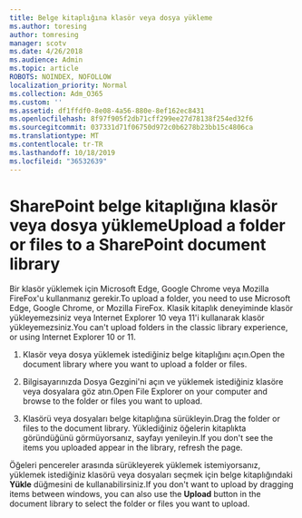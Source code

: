 ```yaml
---
title: Belge kitaplığına klasör veya dosya yükleme
ms.author: toresing
author: tomresing
manager: scotv
ms.date: 4/26/2018
ms.audience: Admin
ms.topic: article
ROBOTS: NOINDEX, NOFOLLOW
localization_priority: Normal
ms.collection: Adm_O365
ms.custom: ''
ms.assetid: df1ffdf0-8e08-4a56-880e-8ef162ec8431
ms.openlocfilehash: 8f97f905f2db71cff299ee27d78138f254ed32f6
ms.sourcegitcommit: 037331d71f06750d972c0b6278b23bb15c4806ca
ms.translationtype: MT
ms.contentlocale: tr-TR
ms.lasthandoff: 10/18/2019
ms.locfileid: "36532639"
---
```

# <a name="upload-a-folder-or-files-to-a-sharepoint-document-library"></a><span data-ttu-id="26d5e-102">SharePoint belge kitaplığına klasör veya dosya yükleme</span><span class="sxs-lookup"><span data-stu-id="26d5e-102">Upload a folder or files to a SharePoint document library</span></span>

<span data-ttu-id="26d5e-103">Bir klasör yüklemek için Microsoft Edge, Google Chrome veya Mozilla FireFox'u kullanmanız gerekir.</span><span class="sxs-lookup"><span data-stu-id="26d5e-103">To upload a folder, you need to use Microsoft Edge, Google Chrome, or Mozilla FireFox.</span></span> <span data-ttu-id="26d5e-104">Klasik kitaplık deneyiminde klasör yükleyemezsiniz veya Internet Explorer 10 veya 11'i kullanarak klasör yükleyemezsiniz.</span><span class="sxs-lookup"><span data-stu-id="26d5e-104">You can't upload folders in the classic library experience, or using Internet Explorer 10 or 11.</span></span>
  
1. <span data-ttu-id="26d5e-105">Klasör veya dosya yüklemek istediğiniz belge kitaplığını açın.</span><span class="sxs-lookup"><span data-stu-id="26d5e-105">Open the document library where you want to upload a folder or files.</span></span>
    
2. <span data-ttu-id="26d5e-106">Bilgisayarınızda Dosya Gezgini'ni açın ve yüklemek istediğiniz klasöre veya dosyalara göz atın.</span><span class="sxs-lookup"><span data-stu-id="26d5e-106">Open File Explorer on your computer and browse to the folder or files you want to upload.</span></span>
    
3. <span data-ttu-id="26d5e-107">Klasörü veya dosyaları belge kitaplığına sürükleyin.</span><span class="sxs-lookup"><span data-stu-id="26d5e-107">Drag the folder or files to the document library.</span></span> <span data-ttu-id="26d5e-108">Yüklediğiniz öğelerin kitaplıkta göründüğünü görmüyorsanız, sayfayı yenileyin.</span><span class="sxs-lookup"><span data-stu-id="26d5e-108">If you don't see the items you uploaded appear in the library, refresh the page.</span></span> 
    
<span data-ttu-id="26d5e-109">Öğeleri pencereler arasında sürükleyerek yüklemek istemiyorsanız, yüklemek istediğiniz klasörü veya dosyaları seçmek için belge kitaplığındaki **Yükle** düğmesini de kullanabilirsiniz.</span><span class="sxs-lookup"><span data-stu-id="26d5e-109">If you don't want to upload by dragging items between windows, you can also use the **Upload** button in the document library to select the folder or files you want to upload.</span></span> 
  

